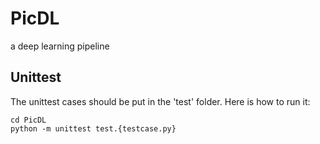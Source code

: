 # PicDL
a deep learning pipeline


## Unittest

The unittest cases should be put in the 'test' folder. Here is how to run it:
    
    cd PicDL
    python -m unittest test.{testcase.py}

